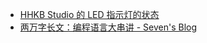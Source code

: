 - [HHKB Studio 的 LED 指示灯的状态](https://happyhackingkb.com/manual/studio/ug-us/en/ug/topic/led_status.html)
- [两万字长文：编程语言大串讲 - Seven's Blog](https://www.dujinfang.com/2024/01/14/programming-languages.html)